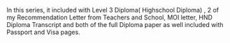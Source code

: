 In this series, it included with Level 3 Diploma( Highschool Diploma) , 2 of my Recommendation Letter from Teachers and School, MOI letter, HND Diploma Transcript and both of the full Diploma paper as well included with Passport and Visa pages.  
